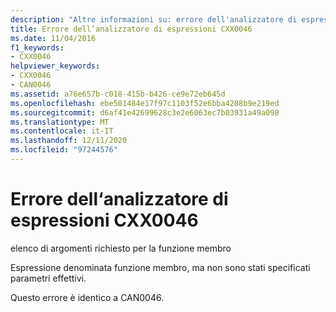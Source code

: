 ```yaml
---
description: "Altre informazioni su: errore dell'analizzatore di espressioni CXX0046"
title: Errore dell‘analizzatore di espressioni CXX0046
ms.date: 11/04/2016
f1_keywords:
- CXX0046
helpviewer_keywords:
- CXX0046
- CAN0046
ms.assetid: a76e657b-c018-415b-b426-ce9e72eb645d
ms.openlocfilehash: ebe501484e17f97c1103f52e6bba4208b9e219ed
ms.sourcegitcommit: d6af41e42699628c3e2e6063ec7b03931a49a098
ms.translationtype: MT
ms.contentlocale: it-IT
ms.lasthandoff: 12/11/2020
ms.locfileid: "97244576"
---
```

# <a name="expression-evaluator-error-cxx0046"></a>Errore dell‘analizzatore di espressioni CXX0046

elenco di argomenti richiesto per la funzione membro

Espressione denominata funzione membro, ma non sono stati specificati parametri effettivi.

Questo errore è identico a CAN0046.

